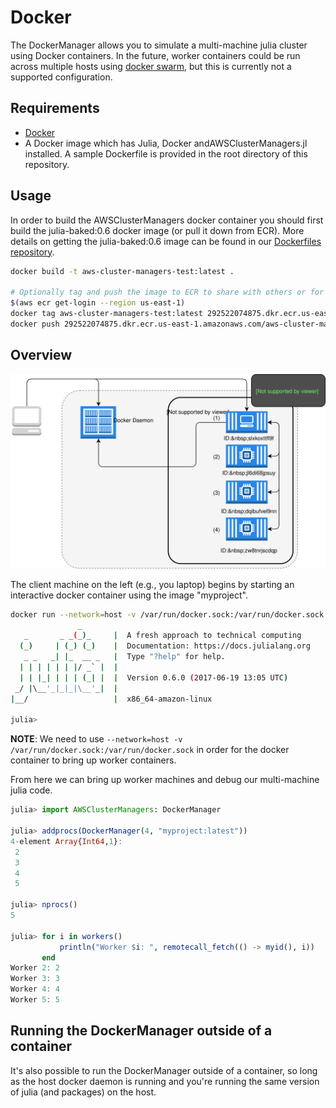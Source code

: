 # Docker

The DockerManager allows you to simulate a multi-machine julia cluster using Docker containers.
In the future, worker containers could be run across multiple hosts using [docker swarm](https://docs.docker.com/engine/swarm/), but this is currently not a supported configuration.

## Requirements

* [Docker](https://docs.docker.com/engine/installation/)
* A Docker image which has Julia, Docker andAWSClusterManagers.jl installed. A sample Dockerfile is provided in the root directory of this repository.

## Usage

In order to build the AWSClusterManagers docker container you should first build the
julia-baked:0.6 docker image (or pull it down from ECR).
More details on getting the julia-baked:0.6 image can be found in our [Dockerfiles repository](https://gitlab.invenia.ca/invenia/Dockerfiles/tree/master/julia-baked).

```bash
docker build -t aws-cluster-managers-test:latest .

# Optionally tag and push the image to ECR to share with others or for use with the AWSBatchManager.
$(aws ecr get-login --region us-east-1)
docker tag aws-cluster-managers-test:latest 292522074875.dkr.ecr.us-east-1.amazonaws.com/aws-cluster-managers-test:latest
docker push 292522074875.dkr.ecr.us-east-1.amazonaws.com/aws-cluster-managers-test:latest
```

## Overview

![Docker Managers](../assets/figures/docker_manager.svg)

The client machine on the left (e.g., you laptop) begins by starting an interactive docker container using
the image "myproject".
```bash
docker run --network=host -v /var/run/docker.sock:/var/run/docker.sock --rm -it myproject:latest julia
               _
   _       _ _(_)_     |  A fresh approach to technical computing
  (_)     | (_) (_)    |  Documentation: https://docs.julialang.org
   _ _   _| |_  __ _   |  Type "?help" for help.
  | | | | | | |/ _` |  |
  | | |_| | | | (_| |  |  Version 0.6.0 (2017-06-19 13:05 UTC)
 _/ |\__'_|_|_|\__'_|  |
|__/                   |  x86_64-amazon-linux

julia>
```
**NOTE**: We need to use `--network=host -v /var/run/docker.sock:/var/run/docker.sock` in order for the docker container to bring up worker containers.

From here we can bring up worker machines and debug our multi-machine julia code.
```julia
julia> import AWSClusterManagers: DockerManager

julia> addprocs(DockerManager(4, "myproject:latest"))
4-element Array{Int64,1}:
 2
 3
 4
 5

julia> nprocs()
5

julia> for i in workers()
           println("Worker $i: ", remotecall_fetch(() -> myid(), i))
       end
Worker 2: 2
Worker 3: 3
Worker 4: 4
Worker 5: 5
```

## Running the DockerManager outside of a container

It's also possible to run the DockerManager outside of a container, so long as the host docker daemon is running and you're running the same version of julia (and packages) on the host.
